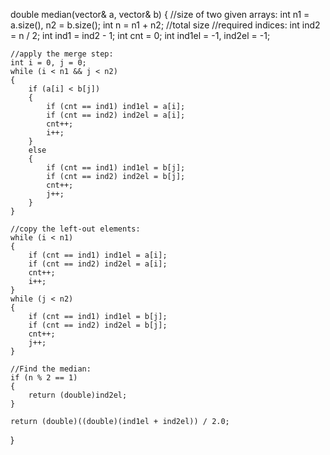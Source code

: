 double median(vector<int>& a, vector<int>& b) {
    //size of two given arrays:
    int n1 = a.size(), n2 = b.size();
    int n = n1 + n2; //total size
    //required indices:
    int ind2 = n / 2;
    int ind1 = ind2 - 1;
    int cnt = 0;
    int ind1el = -1, ind2el = -1;

    //apply the merge step:
    int i = 0, j = 0;
    while (i < n1 && j < n2) 
    {
        if (a[i] < b[j]) 
        {
            if (cnt == ind1) ind1el = a[i];
            if (cnt == ind2) ind2el = a[i];
            cnt++;
            i++;
        }
        else 
        {
            if (cnt == ind1) ind1el = b[j];
            if (cnt == ind2) ind2el = b[j];
            cnt++;
            j++;
        }
    }

    //copy the left-out elements:
    while (i < n1) 
    {
        if (cnt == ind1) ind1el = a[i];
        if (cnt == ind2) ind2el = a[i];
        cnt++;
        i++;
    }
    while (j < n2) 
    {
        if (cnt == ind1) ind1el = b[j];
        if (cnt == ind2) ind2el = b[j];
        cnt++;
        j++;
    }

    //Find the median:
    if (n % 2 == 1) 
    {
        return (double)ind2el;
    }

    return (double)((double)(ind1el + ind2el)) / 2.0;
}